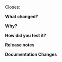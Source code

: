 <!-- Use # to add the issue this pull request is related to -->
Closes: 

<!-- Describe what has changed in this PR -->
**What changed?**


<!-- Tell your future self why have you made these changes -->
**Why?**


<!-- How have you verified this change? Tested locally? Added unit test/integration/acceptance test(s)? -->
**How did you test it?**

<!-- Is it notable for release? e.g. schema updates, configuration or data migration required? If so, please mention it. -->
**Release notes**

<!-- Are there any documentation updates that should be made for these changes? -->
**Documentation Changes**